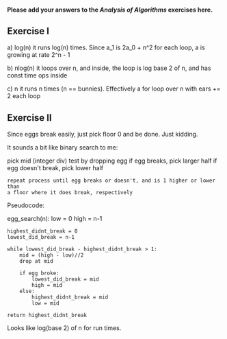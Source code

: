 #### Please add your answers to the ***Analysis of  Algorithms*** exercises here.

## Exercise I

a) log(n)
   it runs log(n) times. Since a_1 is 2a_0 + n^2 for each loop, a is growing at rate 2^n - 1
   


b) nlog(n)
   it loops over n, and inside, the loop is log base 2 of n, and has const time ops inside


c) n
   it runs n times (n == bunnies). Effectively a for loop over n with ears += 2 each loop

## Exercise II

Since eggs break easily, just pick floor 0 and be done.
Just kidding.

It sounds a bit like binary search to me:

pick mid (integer div)
    test by dropping egg
    if egg breaks, pick larger half
    if egg doesn't break, pick lower half

    repeat process until egg breaks or doesn't, and is 1 higher or lower than
    a floor where it does break, respectively

Pseudocode:

egg_search(n):
    low = 0
    high = n-1

    highest_didnt_break = 0
    lowest_did_break = n-1

    while lowest_did_break - highest_didnt_break > 1:
        mid = (high - low)//2
        drop at mid

        if egg broke:
            lowest_did_break = mid
            high = mid
        else:
            highest_didnt_break = mid
            low = mid

    return highest_didnt_break

Looks like log(base 2) of n for run times.